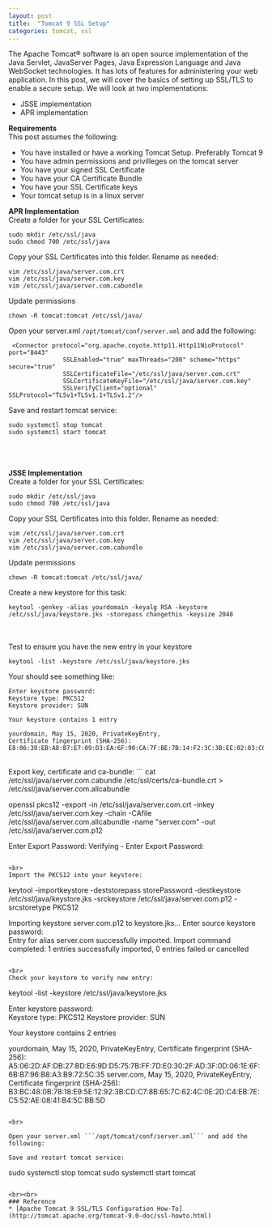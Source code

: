 ```yaml
---
layout: post
title:  "Tomcat 9 SSL Setup"
categories: tomcat, ssl
---
```


The Apache Tomcat® software is an open source implementation of the Java Servlet, JavaServer Pages, Java Expression Language and Java WebSocket technologies. It has lots of features for administering your web application. In this post, we will cover the basics of setting up SSL/TLS to enable a secure setup. We will look at two implementations:
* JSSE implementation
* APR implementation


**Requirements**<br>
This post assumes the following:
* You have installed or have a working Tomcat Setup. Preferably Tomcat 9
* You have admin permissions and privilleges on the tomcat server
* You have your signed SSL Certificate
* You have your CA Certificate Bundle
* You have your SSL Certificate keys
* Your tomcat setup is in a linux server


**APR Implementation**<br>
Create a folder for your SSL Certificates:
```
sudo mkdir /etc/ssl/java
sudo chmod 700 /etc/ssl/java
```
Copy your SSL Certificates into this folder. Rename as needed:
```
vim /etc/ssl/java/server.com.crt
vim /etc/ssl/java/server.com.key
vim /etc/ssl/java/server.com.cabundle
```
Update permissions
```
chown -R tomcat:tomcat /etc/ssl/java/
```

Open your server.xml ```/opt/tomcat/conf/server.xml``` and add the following:
```
 <Connector protocol="org.apache.coyote.http11.Http11NioProtocol" port="8443"
               SSLEnabled="true" maxThreads="200" scheme="https" secure="true" 
               SSLCertificateFile="/etc/ssl/java/server.com.crt"
               SSLCertificateKeyFile="/etc/ssl/java/server.com.key"
               SSLVerifyClient="optional" SSLProtocol="TLSv1+TLSv1.1+TLSv1.2"/>

```
Save and restart tomcat service:
```
sudo systemctl stop tomcat
sudo systemctl start tomcat
```



<br><br><br>
**JSSE Implementation**<br>
Create a folder for your SSL Certificates:
```
sudo mkdir /etc/ssl/java
sudo chmod 700 /etc/ssl/java
```
Copy your SSL Certificates into this folder. Rename as needed:
```
vim /etc/ssl/java/server.com.crt
vim /etc/ssl/java/server.com.key
vim /etc/ssl/java/server.com.cabundle
```
Update permissions
```
chown -R tomcat:tomcat /etc/ssl/java/
```
Create a new keystore for this task:
```
keytool -genkey -alias yourdomain -keyalg RSA -keystore /etc/ssl/java/keystore.jks -storepass changethis -keysize 2048
```
<br><br>
Test to ensure you have the new entry in your keystore
```
keytool -list -keystore /etc/ssl/java/keystore.jks
```
Your should see something like:
```
Enter keystore password:  
Keystore type: PKCS12
Keystore provider: SUN

Your keystore contains 1 entry

yourdomain, May 15, 2020, PrivateKeyEntry, 
Certificate fingerprint (SHA-256): E8:06:39:EB:A8:B7:E7:09:D3:EA:6F:90:CA:7F:BE:7B:14:F2:3C:3B:EE:02:03:C0:88:77:20:58:C5:5E:6E:50
```
<br>
Export key, certificate and ca-bundle:
```
cat /etc/ssl/java/server.com.cabundle /etc/ssl/certs/ca-bundle.crt > /etc/ssl/java/server.com.allcabundle

openssl pkcs12 -export -in /etc/ssl/java/server.com.crt -inkey /etc/ssl/java/server.com.key -chain -CAfile /etc/ssl/java/server.com.allcabundle -name "server.com" -out /etc/ssl/java/server.com.p12

Enter Export Password:
Verifying - Enter Export Password:
```

<br>
Import the PKCS12 into your keystore:
```
keytool -importkeystore -deststorepass storePassword -destkeystore /etc/ssl/java/keystore.jks -srckeystore /etc/ssl/java/server.com.p12 -srcstoretype PKCS12
>>
Importing keystore server.com.p12 to keystore.jks...
Enter source keystore password:  
Entry for alias server.com successfully imported.
Import command completed:  1 entries successfully imported, 0 entries failed or cancelled
```

<br>
Check your keystore to verify new entry:
```
keytool -list -keystore /etc/ssl/java/keystore.jks
>>
Enter keystore password:  
Keystore type: PKCS12
Keystore provider: SUN

Your keystore contains 2 entries

yourdomain, May 15, 2020, PrivateKeyEntry, 
Certificate fingerprint (SHA-256): A5:06:2D:AF:DB:27:BD:E6:9D:D5:75:7B:FF:7D:E0:30:2F:AD:3F:0D:06:1E:6F:6B:B7:96:B8:A3:B9:72:5C:35
server.com, May 15, 2020, PrivateKeyEntry, 
Certificate fingerprint (SHA-256): B3:BC:48:0B:78:18:E9:5E:12:92:3B:CD:C7:8B:65:7C:62:4C:0E:2D:C4:EB:7E:C5:52:AE:08:41:B4:5C:BB:5D
```

<br>

Open your server.xml ```/opt/tomcat/conf/server.xml``` and add the following:
```
 <Connector protocol="org.apache.coyote.http11.Http11NioProtocol"
           port="8443" maxThreads="200" scheme="https" secure="true" SSLEnabled="true"
           keystoreFile="/etc/ssl/java/keystore.jks" keystorePass="storePassword" keyAlias="server.com"
           clientAuth="false" sslProtocol="TLS"/>
```
Save and restart tomcat service:
```
sudo systemctl stop tomcat
sudo systemctl start tomcat
```

<br><br>
### Reference
* [Apache Tomcat 9 SSL/TLS Configuration How-To](http://tomcat.apache.org/tomcat-9.0-doc/ssl-howto.html)
